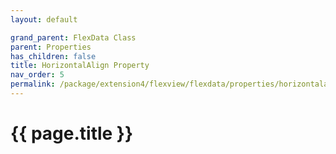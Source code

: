 ```yaml
---
layout: default

grand_parent: FlexData Class
parent: Properties
has_children: false
title: HorizontalAlign Property
nav_order: 5
permalink: /package/extension4/flexview/flexdata/properties/horizontalalign
---
```

# {{ page.title }}